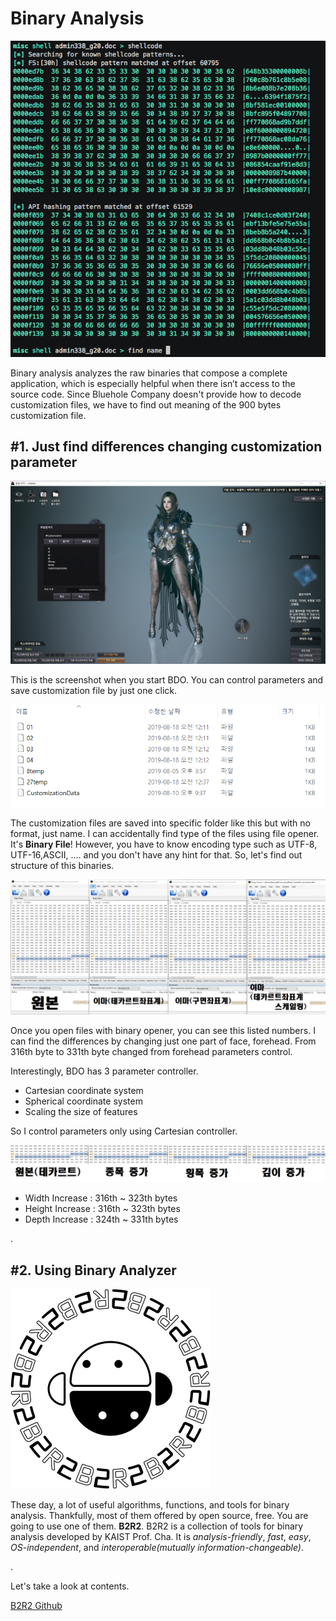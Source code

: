 # Binary Analysis  

![image](main.jpg)

Binary analysis analyzes the raw binaries that compose a complete application, which is especially helpful when there isn’t access to the source code. Since Bluehole Company doesn't provide how to decode customization files, we have to find out meaning of the 900 bytes customization file.  



## #1. Just find differences changing customization parameter

![image](images/01.png)

This is the screenshot when you start BDO. You can control parameters and save customization file by just one click.  

![image](images/02.png)

The customization files are saved into specific folder like this but with no format, just name. I can accidentally find type of the files using file opener. It's **Binary File**! However, you have to know encoding type such as UTF-8, UTF-16,ASCII, .... and you don't have any hint for that. So, let's find out structure of this binaries.

![image](images/04.png) 

Once you open files with binary opener, you can see this listed numbers. I can find the differences by changing just one part of face, forehead. From 316th byte to 331th byte changed from forehead parameters control.  

Interestingly, BDO has 3 parameter controller.  

* Cartesian coordinate system
* Spherical coordinate system
* Scaling the size of features

So I control parameters only using Cartesian controller.

![image](images/05.png)

* Width Increase : 316th ~ 323th bytes
* Height Increase : 316th ~ 323th bytes
* Depth Increase : 324th ~ 331th bytes  

.  

## #2. Using Binary Analyzer

![image](images/06.png)

These day, a lot of useful algorithms, functions, and tools for binary analysis. Thankfully, most of them offered by open source, free. You are going to use one of them. **B2R2**.  B2R2 is a collection of tools for binary analysis developed by KAIST Prof. Cha. It is *analysis-friendly*, *fast*, *easy*, *OS-independent*, and *interoperable(mutually information-changeable)*.  

  .

Let's take a look at contents.  

[B2R2 Github](https://github.com/B2R2-org/B2R2)

